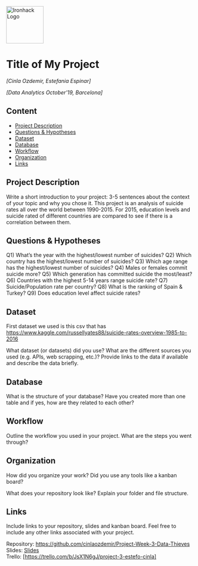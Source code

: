<img src="https://bit.ly/2VnXWr2" alt="Ironhack Logo" width="100"/>

# Title of My Project
*[Cinla Ozdemir, Estefania Espinar]*

*[Data Analytics October'19, Barcelona]*

## Content
- [Project Description](#project-description)
- [Questions & Hypotheses](#questions-hypotheses)
- [Dataset](#dataset)
- [Database](#database)
- [Workflow](#workflow)
- [Organization](#organization)
- [Links](#links)

## Project Description
Write a short introduction to your project: 3-5 sentences about the context of your topic and why you chose it.
This project is an analysis of suicide rates all over the world between 1990-2015. For 2015, education levels and suicide rated of different countries are compared to see if there is a correlation between them.

## Questions & Hypotheses

Q1) What’s the year with the highest/lowest number of suicides? 
Q2) Which country has the highest/lowest number of suicides? 
Q3) Which age range has the highest/lowest number of suicides?
Q4) Males or females commit suicide more?
Q5) Which generation has committed suicide the most/least?
Q6) Countries with the highest 5-14 years range suicide rate?
Q7) Suicide/Population rate per country?
Q8) What is the ranking of Spain & Turkey?
Q9) Does education level affect suicide rates?


## Dataset
First dataset we used is this csv that has https://www.kaggle.com/russellyates88/suicide-rates-overview-1985-to-2016

What dataset (or datasets) did you use? What are the different sources you used (e.g. APIs, web scrapping, etc.)? Provide links to the data if available and describe the data briefly.

## Database
What is the structure of your database? Have you created more than one table and if yes, how are they related to each other?

## Workflow
Outline the workflow you used in your project. What are the steps you went through?

## Organization
How did you organize your work? Did you use any tools like a kanban board?

What does your repository look like? Explain your folder and file structure.

## Links
Include links to your repository, slides and kanban board. Feel free to include any other links associated with your project.

Repository: https://github.com/cinlaozdemir/Project-Week-3-Data-Thieves
Slides: [Slides](https://slides.com/)  
Trello: [https://trello.com/b/JsX1N6gJ/project-3-estefo-cinla]
